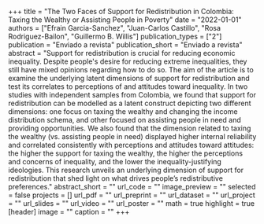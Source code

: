 +++
title = "The Two Faces of Support for Redistribution in Colombia: Taxing the Wealthy or Assisting People in Poverty"
date = "2022-01-01"
authors = ["Efrain Garcia-Sanchez", "Juan-Carlos Castillo", "Rosa Rodriguez-Bailon", "Guillermo B. Willis"]
publication_types = ["2"]
publication = "Enviado a revista"
publication_short = "Enviado a revista"
abstract = "Support for redistribution is crucial for reducing economic inequality. Despite people&#39;s desire for reducing extreme inequalities, they still have mixed opinions regarding how to do so. The aim of the article is to examine the underlying latent dimensions of support for redistribution and test its correlates to perceptions of and attitudes toward inequality. In two studies with independent samples from Colombia, we found that support for redistribution can be modelled as a latent construct depicting two different dimensions: one focus on taxing the wealthy and changing the income distribution schema, and other focused on assisting people in need and providing opportunities. We also found that the dimension related to taxing the wealthy (vs. assisting people in need) displayed higher internal reliability and correlated consistently with perceptions and attitudes toward attitudes: the higher the support for taxing the wealthy, the higher the perceptions and concerns of inequality, and the lower the inequality-justifying ideologies. This research unveils an underlying dimension of support for redistribution that shed light on what drives people’s redistributive preferences."
abstract_short = ""
url_code = ""
image_preview = ""
selected = false
projects = []
url_pdf = ""
url_preprint = ""
url_dataset = ""
url_project = ""
url_slides = ""
url_video = ""
url_poster = ""
math = true
highlight = true
[header]
image = ""
caption = ""
+++

